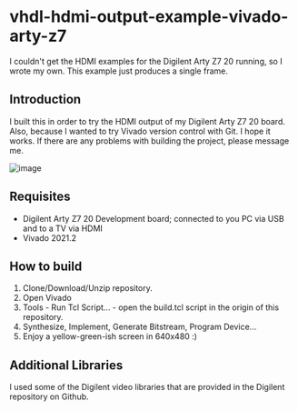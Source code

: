 # vhdl-hdmi-output-example-vivado-arty-z7
I couldn't get the HDMI examples for the Digilent Arty Z7 20 running, so I wrote my own. This example just produces a single frame.

## Introduction
I built this in order to try the HDMI output of my Digilent Arty Z7 20 board. Also, because I wanted to try Vivado version control with Git. I hope it works. If there are any problems with building the project, please message me.

![image](https://user-images.githubusercontent.com/9955664/159184366-bbd6c1af-cc93-4db5-a4cb-837d844929e2.png)

## Requisites
- Digilent Arty Z7 20 Development board; connected to you PC via USB and to a TV via HDMI
- Vivado 2021.2

## How to build
1. Clone/Download/Unzip repository.
2. Open Vivado
3. Tools - Run Tcl Script... - open the build.tcl script in the origin of this repository.
4. Synthesize, Implement, Generate Bitstream, Program Device...
5. Enjoy a yellow-green-ish screen in 640x480 :)

## Additional Libraries
I used some of the Digilent video libraries that are provided in the Digilent repository on Github.
